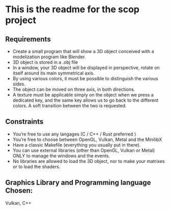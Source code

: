 # This is the readme for the scop project

## Requirements
- Create a small program that will show a 3D object conceived with a modelization
program like Blender.
- 3D object is stored in a .obj file
- In a window, your 3D object will be displayed in perspective, rotate on itself around its main symmetrical axis.
- By using various colors, it must be possible to distinguish the various
sides.
- The object can be moved on three axis, in both directions.
- A texture must be applicable simply on the object when we press a dedicated
key, and the same key allows us to go back to the different colors. A soft transition
between the two is requested.

## Constraints

- You’re free to use any langages (C / C++ / Rust preferred )
- You’re free to choose between OpenGL, Vulkan, Metal and the MinilibX
- Have a classic Makefile (everything you usually put in there).
- You can use external libraries (other than OpenGL, Vulkan or Metal) ONLY to
manage the windows and the events.
- No libraries are allowed to load the 3D object, nor to make your matrixes or to load
the shaders.

## Graphics Library and Programming language Chosen:

Vulkan, C++
